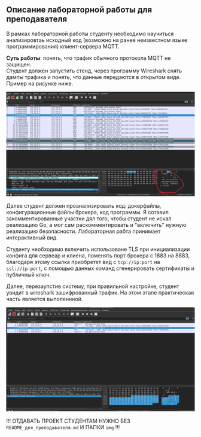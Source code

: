 ## Описание лабораторной работы для преподавателя

В рамках лабораторной работы студенту необходимо научиться анализировтаь исходный код (возможно на ранее неизвестном языке
программирования) клиент-сервера MQTT.

**Суть работы**: понять, что трафик обычного протокола MQTT не защищен. \
Студент должен запустить стенд, через программу Wireshark снять дампы трафика и понять, что 
данные передаются в открытом виде. Пример на рисунке ниже.

![img.png](img/img.png)

Далее студент должен проанализировать код: докерфайлы, конфигурационные файлы брокера, код программы.
Я сотавил закомментированные участки дял того, чтобы студент не искал реализацию Go, а мог 
сам раскомментировать и "включить" нужную реализацию безопасности. Лабораторная рабта принимает интерактивный вид.

Студенту необходимо включить использоване TLS при инициализации конфига для сервеар и клиена, 
поменять порт брокера с 1883 на 8883, благодаря этому ссылка приобретет вид с `tcp://ip:port` на `ssl://ip:port`, с 
помощью данных команд сгенерировать сертификаты и публичный ключ. 

Далее, перезаупстив систему, при правильной настройке, студент увидит в wireshark зашифрованный трафик.
На этом этапе практическая часть является выполеннной. 

![img_1.png](img/img_1.png)

!!! ОТДАВАТЬ ПРОЕКТ СТУДЕНТАМ НУЖНО БЕЗ `README_для_преподавателя.md` И ПАПКИ `img` !!!
